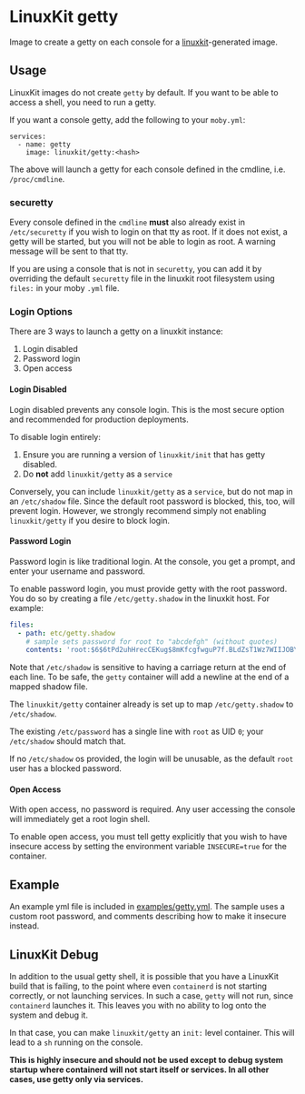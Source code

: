 # LinuxKit getty
Image to create a getty on each console for a [linuxkit](https://github.com/linuxkit/linuxkit)-generated image.


## Usage
LinuxKit images do not create `getty` by default. If you want to be able to access a shell, you need to run a getty.

If you want a console getty, add the following to your `moby.yml`:

```
services:
  - name: getty
    image: linuxkit/getty:<hash>
```

The above will launch a getty for each console defined in the cmdline, i.e. `/proc/cmdline`.


### securetty
Every console defined in the `cmdline` **must** also already exist in `/etc/securetty` if you wish to login on that tty as root. If it does not exist, a getty will be started, but you will not be able to login as root. A warning message will be sent to that tty.

If you are using a console that is not in `securetty`, you can add it by overriding the default `securetty` file in the linuxkit root filesystem using `files:` in your moby `.yml` file.


### Login Options
There are 3 ways to launch a getty on a linuxkit instance:

1. Login disabled
2. Password login
3. Open access


#### Login Disabled
Login disabled prevents any console login. This is the most secure option and recommended for production deployments.

To disable login entirely:

1. Ensure you are running a version of `linuxkit/init` that has getty disabled.
2. Do **not** add `linuxkit/getty` as a `service`

Conversely, you can include `linuxkit/getty` as a `service`, but do not map in an `/etc/shadow` file. Since the default root password is blocked, this, too, will prevent login. However, we strongly recommend simply not enabling `linuxkit/getty` if you desire to block login.


#### Password Login
Password login is like traditional login. At the console, you get a prompt, and enter your username and password.

To enable password login, you must provide getty with the root password. You do so by creating a file `/etc/getty.shadow` in the linuxkit host. For example:

```yml
files:
  - path: etc/getty.shadow
    # sample sets password for root to "abcdefgh" (without quotes)
    contents: 'root:$6$6tPd2uhHrecCEKug$8mKfcgfwguP7f.BLdZsT1Wz7WIIJOBY1oUFHzIv9/O71M2J0EPdtFqFGTxB1UK5ejqQxRFQ.ZSG9YXR0SNsc11:17322:0:::::'
```

Note that `/etc/shadow` is sensitive to having a carriage return at the end of each line. To be safe, the `getty` container will add a newline at the end of a mapped shadow file.

The `linuxkit/getty` container already is set up to map `/etc/getty.shadow` to `/etc/shadow`.

The existing `/etc/password` has a single line with `root` as UID `0`; your `/etc/shadow` should match that.

If no `/etc/shadow` os provided, the login will be unusable, as the default `root` user has a blocked password.

#### Open Access
With open access, no password is required. Any user accessing the console will immediately get a root login shell.

To enable open access, you must tell getty explicitly that you wish to have insecure access by setting the environment variable `INSECURE=true` for the container.

## Example
An example yml file is included in [examples/getty.yml](../../examples/getty.yml). The sample uses a custom root password, and comments describing how to make it insecure instead.


## LinuxKit Debug
In addition to the usual getty shell, it is possible that you have a LinuxKit build that is failing, to the point where even `containerd` is not starting correctly, or not launching services. In such a case, `getty` will not run, since `containerd` launches it. This leaves you with no ability to log onto the system and debug it.

In that case, you can make `linuxkit/getty` an `init:` level container. This will lead to a `sh` running on the console.

**This is highly insecure and should not be used except to debug system startup where containerd will not start itself or services. In all other cases, use getty only via services.**
